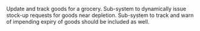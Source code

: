 Update and track goods for a grocery. Sub-system to dynamically issue stock-up requests for goods near depletion. Sub-system to track and warn of impending expiry of goods should be included as well.